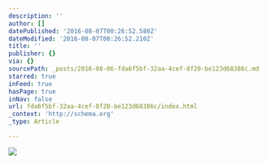 ```yaml
---
description: ''
author: []
datePublished: '2016-08-07T00:26:52.580Z'
dateModified: '2016-08-07T00:26:52.210Z'
title: ''
publisher: {}
via: {}
sourcePath: _posts/2016-08-06-fda6f5bf-32aa-4cef-8f20-be123d68386c.md
starred: true
inFeed: true
hasPage: true
inNav: false
url: fda6f5bf-32aa-4cef-8f20-be123d68386c/index.html
_context: 'http://schema.org'
_type: Article

---
```

![](https://the-grid-user-content.s3-us-west-2.amazonaws.com/45d7caf6-bddb-4ca6-b319-f06806ac05a1.jpg)